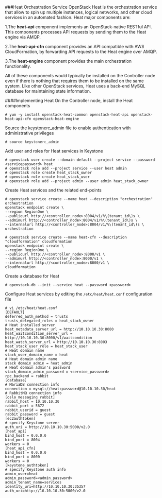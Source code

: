 ###Heat Orchestration Service
OpenStack Heat is the orchestration service that allow to spin up multiple instances, logical networks, and other cloud services in an automated fashion. Heat major components are:

  1.The **heat-api** component implements an OpenStack-native RESTful API. This components processes API requests by sending them to the Heat engine via AMQP.

  2.The **heat-api-cfn** component provides an API compatible with AWS CloudFormation, by forwarding API requests to the Heat engine over AMQP.

  3.The **heat-engine** component provides the main orchestration functionality.

All of these components would typically be installed on the Controller node even if there is nothing that requires them to be installed on the same system. Like other OpenStack services, Heat uses a back-end MySQL database for maintaining state information.

####Implementing Heat
On the Controller node, install the Heat components

    # yum -y install openstack-heat-common openstack-heat-api openstack-heat-api-cfn openstack-heat-engine

Source the keystonerc_admin file to enable authentication with administrative privileges

    # source keystonerc_admin

Add user and roles for Heat services in Keystone

    # openstack user create --domain default --project service --password <servicepassword> heat
    # openstack role add --project service --user heat admin
    # openstack role create heat_stack_owner
    # openstack role create heat_stack_user
    # openstack role add --project admin --user admin heat_stack_owner

Create Heat services and the related end-points

    # openstack service create --name heat --description "orchestration" orchestration
    openstack endpoint create \
    --region RegionOne \
    --publicurl http://<controller_node>:8004/v1/%\(tenant_id\)s \
    --adminurl http://<controller_node>:8004/v1/%\(tenant_id\)s \
    --internalurl http://<controller_node>:8004/v1/%\(tenant_id\)s \
    orchestration

    # openstack service create --name heat-cfn --description "cloudformation" cloudformation
    openstack endpoint create \
    --region RegionOne \
    --publicurl http://<controller_node>:8000/v1 \
    --adminurl http://<controller_node>:8000/v1 \
    --internalurl http://<controller_node>:8000/v1 \
    cloudformation

Create a database for Heat 

    # openstack-db --init --service heat --password <password>

Configure Heat services by editing the ``/etc/heat/heat.conf`` configuration file

    # vi /etc/heat/heat.conf
    [DEFAULT]
    deferred_auth_method = trusts
    trusts_delegated_roles = heat_stack_owner
    # Heat installed server
    heat_metadata_server_url = http://10.10.10.30:8000
    heat_waitcondition_server_url = http://10.10.10.30:8000/v1/waitcondition
    heat_watch_server_url = http://10.10.10.30:8003
    heat_stack_user_role = heat_stack_user
    # Heat domain name
    stack_user_domain_name = heat
    # Heat domain admin name
    stack_domain_admin = heat_admin
    # Heat domain admin's password
    stack_domain_admin_password = <service_password>
    rpc_backend = rabbit
    [database]
    # MariaDB connection info
    connection = mysql://heat:password@10.10.10.30/heat
    # RabbitMQ connection info
    [oslo_messaging_rabbit]
    rabbit_host = 10.10.10.30
    rabbit_port = 5672
    rabbit_userid = guest
    rabbit_password = guest
    [ec2authtoken]
    # specify Keystone server
    auth_uri = http://10.10.10.30:5000/v2.0
    [heat_api]
    bind_host = 0.0.0.0
    bind_port = 8004
    workers = 0
    [heat_api_cfn]
    bind_host = 0.0.0.0
    bind_port = 8000
    workers = 0
    [keystone_authtoken]
    # specify Keystone auth info
    admin_user=heat
    admin_password=<admin_password>
    admin_tenant_name=services
    identity_uri=http://10.10.10.30:35357
    auth_uri=http://10.10.10.30:5000/v2.0
